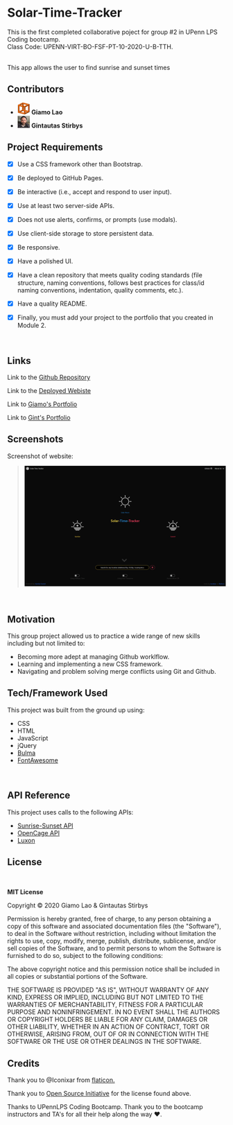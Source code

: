 # Solar-Time-Tracker



This is the first completed collaborative poject for group #2 in UPenn LPS Coding bootcamp. <br> Class Code: UPENN-VIRT-BO-FSF-PT-10-2020-U-B-TTH. <br><br>

This app allows the user to find sunrise and sunset times <br>




## Contributors 

-  ![TechnicalParadox](./assets/images/5107397.png) **Giamo Lao**
-  ![Gintstir](./assets/images/70384913.png) **Gintautas Stirbys**

## Project Requirements


- [x] Use a CSS framework other than Bootstrap.
- [x] Be deployed to GitHub Pages. 
- [x] Be interactive (i.e., accept and respond to user input).
- [x] Use at least two server-side APIs.
- [x] Does not use alerts, confirms, or prompts (use modals).
- [x] Use client-side storage to store persistent data. 
- [x] Be responsive.
- [x] Have a polished UI. 
- [x] Have a clean repository that meets quality coding standards (file structure, naming conventions, follows best practices for class/id naming  conventions, indentation, quality comments, etc.).
- [x] Have a quality README.
- [x] Finally, you must add your project to the portfolio that you created in Module 2.


<br>

## Links

Link to the [Github Repository](https://technicalparadox.github.io/)<br> 

Link to the [Deployed Webiste](https://technicalparadox.github.io/solar-time-tracker/)<br>

Link to [Giamo's Portfolio](https://technicalparadox.github.io/)

Link to [Gint's Portfolio](https://gintstir.github.io/Portfolio/)<br>


## Screenshots 


Screenshot of website:

> ![Solar-Time-Tracker](./assets/images/screencapture-technicalparadox-github-io-cbc-group2-project1-2020-12-07-17_07_02.png)


<br>

## **Motivation**

This group project allowed us to practice a wide range of new skills including but not limited to:

- Becoming more adept at managing Github worklflow.
- Learning and implementing a new CSS framework.
- Navigating and problem solving merge conflicts using Git and Github.


## Tech/Framework Used

This project was built from the ground up using:
- CSS
- HTML
- JavaScript
- jQuery
- <a href="https://bulma.io/" target="_blank">Bulma</a>
- <a href="https://fontawesome.com/" target="_blank">FontAwesome</a>
<br>

## API Reference

This project uses calls to the following APIs:

 - <a href="https://sunrise-sunset.org/api" target="_blank">Sunrise-Sunset API</a>
 - <a href="https://opencagedata.com/api" target="_blank">OpenCage API</a>
 - <a href="https://moment.github.io/luxon/docs/identifiers.html" target="_blank">Luxon</a>


## License
<br>
 
**MIT License**
<br>

Copyright © 2020 Giamo Lao & Gintautas Stirbys

Permission is hereby granted, free of charge, to any person obtaining a copy of this software and associated documentation files (the "Software"), to deal in the Software without restriction, including without limitation the rights to use, copy, modify, merge, publish, distribute, sublicense, and/or sell copies of the Software, and to permit persons to whom the Software is furnished to do so, subject to the following conditions:

The above copyright notice and this permission notice shall be included in all copies or substantial portions of the Software.

THE SOFTWARE IS PROVIDED "AS IS", WITHOUT WARRANTY OF ANY KIND, EXPRESS OR IMPLIED, INCLUDING BUT NOT LIMITED TO THE WARRANTIES OF MERCHANTABILITY, FITNESS FOR A PARTICULAR PURPOSE AND NONINFRINGEMENT. IN NO EVENT SHALL THE AUTHORS OR COPYRIGHT HOLDERS BE LIABLE FOR ANY CLAIM, DAMAGES OR OTHER LIABILITY, WHETHER IN AN ACTION OF CONTRACT, TORT OR OTHERWISE, ARISING FROM, OUT OF OR IN CONNECTION WITH THE SOFTWARE OR THE USE OR OTHER DEALINGS IN THE SOFTWARE.

## **Credits**

Thank you to @Iconixar from <a href="https://www.flaticon.com/authors/iconixar">flaticon.</a> <br>

Thank you to <a href="https://opensource.org/licenses/MIT">Open Source Initiative</a> for the license found above.  

Thanks to UPennLPS Coding Bootcamp. Thank you to the bootcamp instructors and TA's for all their help along the way ❤.  









